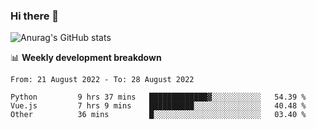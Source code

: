 ### Hi there 👋
![Anurag's GitHub stats](https://github-readme-stats.vercel.app/api?username=jami1024&show_icons=true&theme=radical)

📊 **Weekly development breakdown**
<!--START_SECTION:waka-->

```text
From: 21 August 2022 - To: 28 August 2022

Python         9 hrs 37 mins   █████████████▓░░░░░░░░░░░   54.39 %
Vue.js         7 hrs 9 mins    ██████████░░░░░░░░░░░░░░░   40.48 %
Other          36 mins         █░░░░░░░░░░░░░░░░░░░░░░░░   03.40 %
```

<!--END_SECTION:waka-->
<!--
**jami1024/jami1024** is a ✨ _special_ ✨ repository because its `README.md` (this file) appears on your GitHub profile.

Here are some ideas to get you started:

- 🔭 I’m currently working on ...
- 🌱 I’m currently learning ...
- 👯 I’m looking to collaborate on ...
- 🤔 I’m looking for help with ...
- 💬 Ask me about ...
- 📫 How to reach me: ...
- 😄 Pronouns: ...
- ⚡ Fun fact: ...
-->
